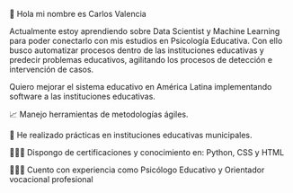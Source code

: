 👋 Hola mi nombre es Carlos Valencia 

Actualmente estoy aprendiendo sobre Data Scientist y Machine Learning para poder conectarlo con mis estudios en Psicología Educativa.
Con ello busco automatizar procesos dentro de las instituciones educativas y predecir problemas educativos, agilitando los procesos de detección e intervención de casos. 

Quiero mejorar el sistema educativo en América Latina implementando software a las instituciones educativas.  

📈 Manejo herramientas de metodologías ágiles.

🏫 He realizado prácticas en instituciones educativas municipales.

👨🏽‍💻 Dispongo de certificaciones y conocimiento en: Python, CSS y HTML

👨🏽‍🏫 Cuento con experiencia como Psicólogo Educativo y Orientador vocacional profesional
